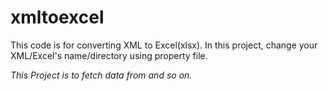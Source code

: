 # xmltoexcel


This code is for converting XML to Excel(xlsx).
In this project, change your XML/Excel's name/directory using property file.





<?xml version="1.0" encoding="UTF-8"?>
<NameOFExcel LoadType="Add" Version="2.1" Verified="true" xmlns="http://www.w3.org/NameOFExcel.xsd">
	<Node1>
		<ChildNode>
			<name></BaseFileName>
			<address></SFTUserName>
   
This Project is to fetch data from <name> and so on.
      
      
    
			
